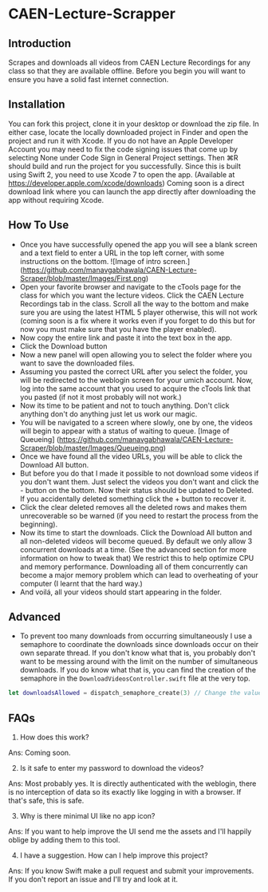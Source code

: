 # CAEN-Lecture-Scrapper
## Introduction
Scrapes and downloads all videos from CAEN Lecture Recordings for any class so that they are available offline. Before you begin you will want to ensure you have a solid fast internet connection.
## Installation
You can fork this project, clone it in your desktop or download the zip file. In either case, locate the locally downloaded project in Finder and open the project and run it with Xcode. If you do not have an Apple Developer Account you may need to fix the code signing issues that come up by selecting None under Code Sign in General Project settings. Then ⌘R should build and run the project for you successfully. Since this is built using Swift 2, you need to use Xcode 7 to open the app. (Available at https://developer.apple.com/xcode/downloads)
Coming soon is a direct download link where you can launch the app directly after downloading the app without requiring Xcode.

## How To Use
- Once you have successfully opened the app you will see a blank screen and a text field to enter a URL in the top left corner, with some instructions on the bottom. 
![Image of intro screen.]
(https://github.com/manavgabhawala/CAEN-Lecture-Scraper/blob/master/Images/First.png)
- Open your favorite browser and navigate to the cTools page for the class for which you want the lecture videos. Click the CAEN Lecture Recordings tab in the class. Scroll all the way to the bottom and make sure you are using the latest HTML 5 player otherwise, this will not work (coming soon is a fix where it works even if you forget to do this but for now you must make sure that you have the player enabled). 
- Now copy the entire link and paste it into the text box in the app.
- Click the Download button
- Now a new panel will open allowing you to select the folder where you want to save the downloaded files.
- Assuming you pasted the correct URL after you select the folder, you will be redirected to the weblogin screen for your umich account. Now, log into the same account that you used to acquire the cTools link that you pasted (if not it most probably will not work.)
- Now its time to be patient and not to touch anything. Don't click anything don't do anything just let us work our magic.
- You will be navigated to a screen where slowly, one by one, the videos will begin to appear with a status of waiting to queue.
[Image of Queueing]
(https://github.com/manavgabhawala/CAEN-Lecture-Scraper/blob/master/Images/Queueing.png)
- Once we have found all the video URLs, you will be able to click the Download All button.
- But before you do that I made it possible to not download some videos if you don't want them. Just select the videos you don't want and click the - button on the bottom. Now their status should be updated to Deleted. If you accidentally deleted something click the + button to recover it.
- Click the clear deleted removes all the deleted rows and makes them unrecoverable so be warned (if you need to restart the process from the beginning).
- Now its time to start the downloads. Click the Download All button and all non-deleted videos will become queued. By default we only allow 3 concurrent downloads at a time. (See the advanced section for more information on how to tweak that) We restrict this to help optimize CPU and memory performance. Downloading all of them concurrently can become a major memory problem which can lead to overheating of your computer (I learnt that the hard way.)
- And voilá, all your videos should start appearing in the folder.

## Advanced
- To prevent too many downloads from occurring simultaneously I use a semaphore to coordinate the downloads since downloads occur on their own separate thread. If you don't know what that is, you probably don't want to be messing around with the limit on the number of simultaneous downloads. If you do know what that is, you can find the creation of the semaphore in the `DownloadVideosController.swift` file at the very top. 
```swift
let downloadsAllowed = dispatch_semaphore_create(3) // Change the value 3 to whatever you like. 
```

## FAQs
1. How does this work?
 
Ans: Coming soon.

2. Is it safe to enter my password to download the videos?

Ans: Most probably yes. It is directly authenticated with the weblogin, there is no interception of data so its exactly like logging in with a browser. If that's safe, this is safe.

3. Why is there minimal UI like no app icon?

Ans: If you want to help improve the UI send me the assets and I'll happily oblige by adding them to this tool.

4. I have a suggestion. How can I help improve this project?

Ans: If you know Swift make a pull request and submit your improvements. If you don't report an issue and I'll try and look at it.
